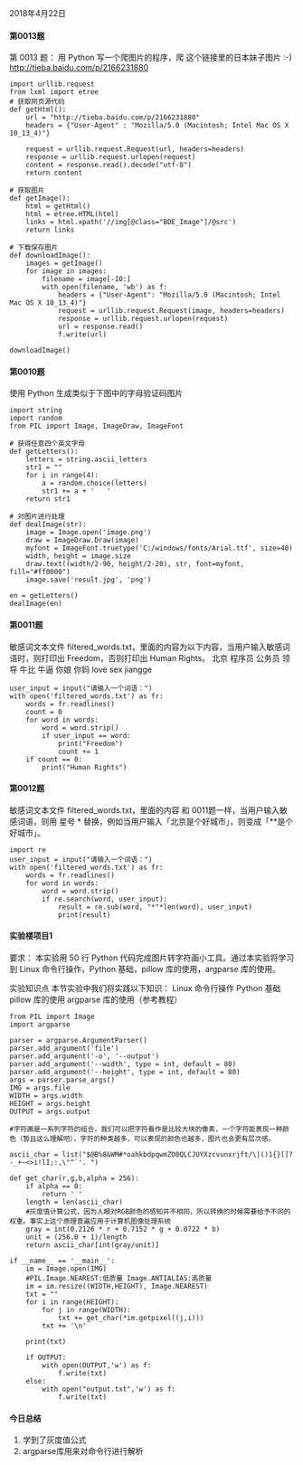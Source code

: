 2018年4月22日
#### 第0013题
第 0013 题： 用 Python 写一个爬图片的程序，爬 这个链接里的日本妹子图片 :-) http://tieba.baidu.com/p/2166231880

```
import urllib.request
from lxml import etree
# 获取网页源代码
def getHtml():
    url = "http://tieba.baidu.com/p/2166231880"
    headers = {"User-Agent" : "Mozilla/5.0 (Macintosh; Intel Mac OS X 10_13_4)"}

    request = urllib.request.Request(url, headers=headers)
    response = urllib.request.urlopen(request)
    content = response.read().decode("utf-8")
    return content

# 获取图片
def getImage():
    html = getHtml()
    html = etree.HTML(html)
    links = html.xpath('//img[@class="BDE_Image"]/@src')
    return links

# 下载保存图片
def downloadImage():
    images = getImage()
    for image in images:
        filename = image[-10:]
        with open(filename, 'wb') as f:
            headers = {"User-Agent": "Mozilla/5.0 (Macintosh; Intel Mac OS X 10_13_4)"}
            request = urllib.request.Request(image, headers=headers)
            response = urllib.request.urlopen(request)
            url = response.read()
            f.write(url)

downloadImage()
```

#### 第0010题
使用 Python 生成类似于下图中的字母验证码图片

```
import string
import random
from PIL import Image, ImageDraw, ImageFont

# 获得任意四个英文字母
def getLetters():
    letters = string.ascii_letters
    str1 = ""
    for i in range(4):
        a = random.choice(letters)
        str1 += a + '   '
    return str1

# 对图片进行处理
def dealImage(str):
    image = Image.open('image.png')
    draw = ImageDraw.Draw(image)
    myfont = ImageFont.truetype('C:/windows/fonts/Arial.ttf', size=40)
    width, height = image.size
    draw.text((width/2-90, height/2-20), str, font=myfont, fill="#ff0000")
    image.save('result.jpg', 'png')

en = getLetters()
dealImage(en)
```

#### 第0011题
敏感词文本文件 filtered_words.txt，里面的内容为以下内容，当用户输入敏感词语时，则打印出 Freedom，否则打印出 Human Rights。
北京
程序员
公务员
领导
牛比
牛逼
你娘
你妈
love
sex
jiangge

```
user_input = input("请输入一个词语：")
with open('filtered_words.txt') as fr:
    words = fr.readlines()
    count = 0
    for word in words:
        word = word.strip()
        if user_input == word:
            print("Freedom")
            count += 1
    if count == 0:
        print("Human Rights")
```

#### 第0012题
敏感词文本文件 filtered_words.txt，里面的内容 和 0011题一样，当用户输入敏感词语，则用 星号 * 替换，例如当用户输入「北京是个好城市」，则变成「**是个好城市」。

```
import re
user_input = input("请输入一个词语：")
with open('filtered_words.txt') as fr:
    words = fr.readlines()
    for word in words:
        word = word.strip()
        if re.search(word, user_input):
            result = re.sub(word, "*"*len(word), user_input)
            print(result)
```

#### 实验楼项目1
要求：
本实验用 50 行 Python 代码完成图片转字符画小工具。通过本实验将学习到 Linux 命令行操作，Python 基础，pillow 库的使用，argparse 库的使用。

实验知识点
本节实验中我们将实践以下知识：
Linux 命令行操作
Python 基础
pillow 库的使用
argparse 库的使用（参考教程）

```
from PIL import Image
import argparse

parser = argparse.ArgumentParser()
parser.add_argument('file')
parser.add_argument('-o', '--output')
parser.add_argument('--width', type = int, default = 80)
parser.add_argument('--height', type = int, default = 80)
args = parser.parse_args()
IMG = args.file
WIDTH = args.width
HEIGHT = args.height
OUTPUT = args.output

#字符画是一系列字符的组合，我们可以把字符看作是比较大块的像素，一个字符能表现一种颜色（暂且这么理解吧），字符的种类越多，可以表现的颜色也越多，图片也会更有层次感。

ascii_char = list("$@B%8&WM#*oahkbdpqwmZO0QLCJUYXzcvunxrjft/\|()1{}[]?-_+~<>i!lI;:,\"^`'. ")

def get_char(r,g,b,alpha = 256):
    if alpha == 0:
        return ' '
    length = len(ascii_char)
    #灰度值计算公式，因为人眼对RGB颜色的感知并不相同，所以转换的时候需要给予不同的权重。事实上这个原理普遍应用于计算机图像处理系统
    gray = int(0.2126 * r + 0.7152 * g + 0.0722 * b)
    unit = (256.0 + 1)/length
    return ascii_char[int(gray/unit)]

if __name__ == '__main__':
    im = Image.open(IMG)
    #PIL.Image.NEAREST:低质量 Image.ANTIALIAS:高质量
    im = im.resize((WIDTH,HEIGHT), Image.NEAREST)
    txt = ""
    for i in range(HEIGHT):
        for j in range(WIDTH):
            txt += get_char(*im.getpixel((j,i)))
        txt += '\n'

    print(txt)

    if OUTPUT:
        with open(OUTPUT,'w') as f:
            f.write(txt)
    else:
        with open("output.txt",'w') as f:
            f.write(txt)
```

#### 今日总结
1. 学到了灰度值公式 
2. argparse库用来对命令行进行解析